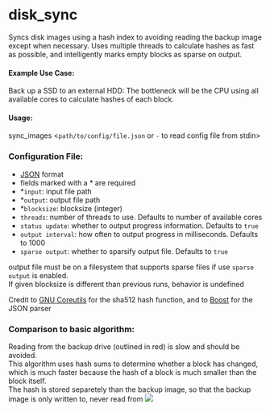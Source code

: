 # disk_sync
Syncs disk images using a hash index to avoiding reading the backup image except when necessary. Uses multiple threads to calculate hashes as fast as possible, and intelligently marks empty blocks as sparse on output. 

#### Example Use Case:
Back up a SSD to an external HDD: The bottleneck will be the CPU using all available cores to calculate hashes of each block.  

#### Usage:
sync_images \<```path/to/config/file.json``` or ```-``` to read config file from stdin\>

### Configuration File:
* [JSON](https://en.wikipedia.org/wiki/JSON) format
* fields marked with a * are required
* *```input```: input file path
* *```output```: output file path
* *```blocksize```: blocksize (integer)
* ```threads```: number of threads to use. Defaults to number of available cores
* ```status update```: whether to output progress information. Defaults to ```true```
* ```output interval```: how often to output progress in milliseconds. Defaults to 1000
* ```sparse output```: whether to sparsify output file. Defaults to ```true```


output file must be on a filesystem that supports sparse files if use ```sparse output``` is enabled.  
If given blocksize is different than previous runs, behavior is undefined  

Credit to [GNU Coreutils](http://www.gnu.org/software/coreutils/coreutils.html) for the sha512 hash function, and to [Boost](http://www.boost.org/doc/libs/1_59_0/doc/html/property_tree/parsers.html#property_tree.parsers.json_parser) for the JSON parser

### Comparison to basic algorithm:  
Reading from the backup drive (outlined in red) is slow and should be avoided.  
This algorithm uses hash sums to determine whether a block has changed, which is much faster because the hash of a block is much smaller than the block itself.  
The hash is stored separetely than the backup image, so that the backup image is only written to, never read from
![](http://i.imgur.com/zZD3HOp.png)
